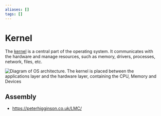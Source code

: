 ```yaml
---
aliases: []
tags: []
---
```


# Kernel

The [kernel](https://wikipedia.org/wiki/kernel_(computer_science)) is a central part of the operating system. It communicates with the hardware and manage resources, such as memory, drivers, processes, network, files, etc.

![Diagram of OS architecture. The kernel is placed between the applications layer and the hardware layer, containing the CPU, Memory and Devices](/assets/kernel-layout.png)

## Assembly

- https://peterhigginson.co.uk/LMC/